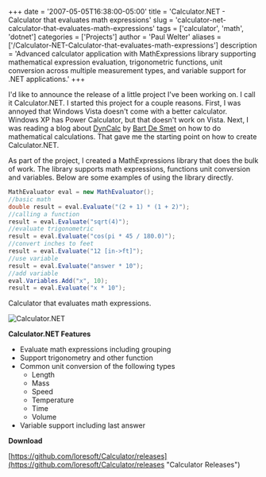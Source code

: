 +++
date = '2007-05-05T16:38:00-05:00'
title = 'Calculator.NET - Calculator that evaluates math expressions'
slug = 'calculator-net-calculator-that-evaluates-math-expressions'
tags = ['calculator', 'math', 'dotnet']
categories = ['Projects']
author = 'Paul Welter'
aliases = ['/Calculator-NET-Calculator-that-evaluates-math-expressions']
description = 'Advanced calculator application with MathExpressions library supporting mathematical expression evaluation, trigonometric functions, unit conversion across multiple measurement types, and variable support for .NET applications.'
+++


I'd like to announce the release of a little project I've been working on.  I call it Calculator.NET.  I started this project for a couple reasons.  First, I was annoyed that Windows Vista doesn't come with a better calculator.  Windows XP has Power Calculator, but that doesn't work on Vista.  Next, I was reading a blog about [DynCalc](http://community.bartdesmet.net/blogs/bart/archive/2006/10/11/4513.aspx) by [Bart De Smet](http://community.bartdesmet.net/blogs/bart/default.aspx) on how to do mathematical calculations. That gave me the starting point on how to create Calculator.NET.

As part of the project, I created a MathExpressions library that does the bulk of work.  The library supports math expressions, functions unit conversion and variables. Below are some examples of using the library directly.

```csharp
MathEvaluator eval = new MathEvaluator();
//basic math
double result = eval.Evaluate("(2 + 1) * (1 + 2)");
//calling a function
result = eval.Evaluate("sqrt(4)");
//evaluate trigonometric 
result = eval.Evaluate("cos(pi * 45 / 180.0)");
//convert inches to feet
result = eval.Evaluate("12 [in->ft]");
//use variable
result = eval.Evaluate("answer * 10");
//add variable
eval.Variables.Add("x", 10);
result = eval.Evaluate("x * 10");
```

Calculator that evaluates math expressions.

![Calculator.NET](/images/Calculator.png)

**Calculator.NET Features**

* Evaluate math expressions including grouping
* Support trigonometry and other function
* Common unit conversion of the following types
  * Length
  * Mass
  * Speed
  * Temperature
  * Time
  * Volume
* Variable support including last answer

**Download**

[https://github.com/loresoft/Calculator/releases](https://github.com/loresoft/Calculator/releases "Calculator Releases")
